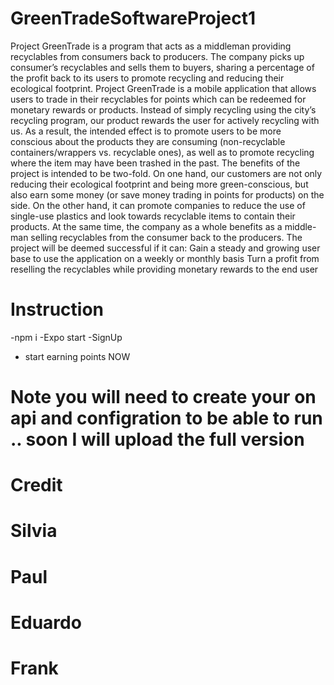 # GreenTradeSoftwareProject1
Project GreenTrade is a program that acts as a middleman providing recyclables from consumers back to producers. 
The company picks up consumer’s recyclables and sells them to buyers, sharing a percentage of the profit back to its users to promote recycling and reducing their ecological footprint.
Project GreenTrade is a mobile application that allows users to trade in their recyclables for points which can be redeemed for monetary rewards or products. Instead of simply recycling using the city’s recycling program, our product rewards the user for actively recycling with us. As a result, the intended effect is to promote users to be more conscious about the products they are consuming (non-recyclable containers/wrappers vs. recyclable ones), as well as to promote recycling where the item may have been trashed in the past.
The benefits of the project is intended to be two-fold. On one hand, our customers are not only reducing their ecological footprint and being more green-conscious, but also earn some money (or save money trading in points for products) on the side. On the other hand, it can promote companies to reduce the use of single-use plastics and look towards recyclable items to contain their products. At the same time, the company as a whole benefits as a middle-man selling recyclables from the consumer back to the producers.
The project will be deemed successful if it can:
Gain a steady and growing user base to use the application on a weekly or monthly basis
Turn a profit from reselling the recyclables while providing monetary rewards to the end user


# Instruction 
-npm i
-Expo start
-SignUp
- start earning points NOW

# Note you will need to create your on api and configration to be able to run .. soon I will upload the full version 


# Credit 
# Silvia 
# Paul
# Eduardo
# Frank
